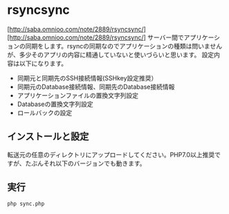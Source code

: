 # rsyncsync

[http://saba.omnioo.com/note/2889/rsyncsync/][http://saba.omnioo.com/note/2889/rsyncsync/]
サーバー間でアプリケーションの同期をします。rsyncの同期なのでアプリケーションの種類は問いませんが、多少そのアプリの内容に精通していないと使いづらいと思います。
設定内容は以下になります。

- 同期元と同期先のSSH接続情報(SSHkey設定推奨）
- 同期元のDatabase接続情報、同期先のDatabase接続情報
- アプリケーションファイルの置換文字列設定
- Databaseの置換文字列設定
- ロールバックの設定

## インストールと設定
転送元の任意のディレクトリにアップロードしてください。PHP7.0以上推奨ですが、たぶんそれ以下のバージョンでも動きます。

## 実行
````
php sync.php
````
